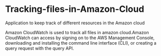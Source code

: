 Tracking-files-in-Amazon-Cloud
==============================

Application to keep track of different resources in the Amazon cloud 

Amazon CloudWatch is used to track all files in amazon cloud.Amazon CloudWatch  can access by signing on to the AWS 
Management Console, downloading and installing the command line interface (CLI), or creating a query request with 
the query API.
